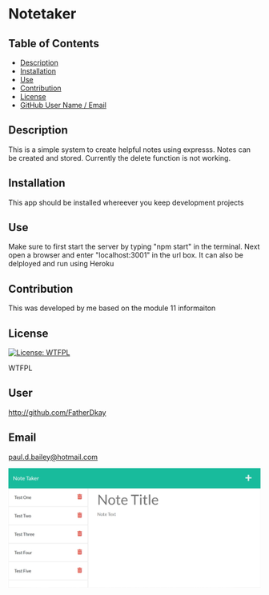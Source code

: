 # Notetaker
## Table of Contents
* [Description](#description)
* [Installation](#installation)
* [Use](#use)
* [Contribution](#contribution)
* [License](#license)
* [GitHub User Name / Email](#user)

## Description
This is a simple system to create helpful notes using expresss.  Notes can be created and stored.  Currently the delete function is not working.

## Installation
This app should be installed whereever you keep development projects

## Use
Make sure to first start the server by typing "npm start" in the terminal.  Next open a browser and enter "localhost:3001" in the url box.  It can also be delployed and run using Heroku

## Contribution
This was developed by me based on the module 11 informaiton

## License
[![License: WTFPL](https://img.shields.io/badge/License-WTFPL-brightgreen.svg)](http://www.wtfpl.net/about/)

WTFPL

## User
http://github.com/FatherDkay

## Email
paul.d.bailey@hotmail.com

![ScreenShot](/public/assets/NoteTakerScreenShot.jpg "Screen Shot of Notetaker")